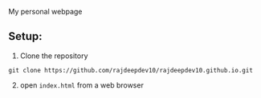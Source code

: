 My personal webpage

## Setup:
1. Clone the repository
```
git clone https://github.com/rajdeepdev10/rajdeepdev10.github.io.git
```
2. open `index.html` from a web browser